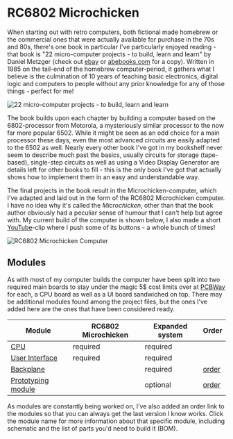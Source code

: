 # RC6802 Microchicken

When starting out with retro computers, both fictional made homebrew or the commercial ones that were actually available for purchase in the 70s and 80s, there's one book in particular I've particularly enjoyed reading - that book is "22 micro-computer projects - to build, learn and learn" by Daniel Metzger (check out [ebay](http://ebay.com) or [abebooks.com](http://abebooks.com) for a copy). Written in 1985 on the tail-end of the homebrew computer-period, it gathers what I believe is the culmination of 10 years of teaching basic electronics, digital logic and computers to people without any prior knowledge for any of those things - perfect for me!

![22 micro-computer projects - to build, learn and learn](https://github.com/tebl/RC6802-Microchicken/raw/master/gallery/2019-09-19%2011.49.57.jpg)

The book builds upon each chapter by building a computer based on the 6802-processor from Motorola, a mysteriously similar processor to the now far more popular 6502. While it might be seen as an odd choice for a main processor these days, even the most advanced circuits are easily adapted to the 6502 as well. Nearly every other book I've got in my bookshelf never seem to describe much past the basics, usually circuits for storage (tape-based), single-step circuits as well as using a Video Display Generator are details left for other books to fill - this is the only book I've got that actually shows how to implement them in an easy and understandable way.

The final projects in the book result in the Microchicken-computer, which I've adapted and laid out in the form of the RC6802 Microchicken computer. I have no idea why it's called the *Microchicken*, other than that the book author obviously had a peculiar sense of humour that I can't help but agree with. My current build of the computer is shown below, I also made a short [YouTube](https://www.youtube.com/watch?v=bi4SIbvGzfI)-clip where I push some of its buttons - a whole bunch of times!

![RC6802 Microchicken Computer](https://github.com/tebl/RC6802-Microchicken/raw/master/gallery/2019-11-25%2020.13.31.jpg)

## Modules
As with most of my computer builds the computer have been split into two required main boards to stay under the magic 5$ cost limits over at [PCBWay](https://www.pcbway.com/setinvite.aspx?inviteid=88707) for each, a CPU board as well as a UI board sandwiched on top. There may be additional modules found among the project files, but the ones I've added here are the ones that have been considered ready.

| Module             | RC6802 Microchicken        | Expanded system | Order |
| ------------------ | -------------------------- | --------------- | ----- |
| [CPU](https://github.com/tebl/RC6802-Microchicken/tree/master/RC6802%20CPU) | required | required | |
| [User Interface](https://github.com/tebl/RC6802-Microchicken/tree/master/RC6802%20UI) | required | required | |
| [Backplane](https://github.com/tebl/RC6502-Apple-1-Replica/tree/master/RC6502%20Backplane) | | required | [order](https://www.pcbway.com/project/shareproject/RC6502_Apple_1_Replica__Backplane_module_revision_A_.html?inviteid=88707) |
| [Prototyping module](https://github.com/tebl/RC6502-Apple-1-Replica/tree/master/RC6502%20Prototyping) | | optional | [order](https://www.pcbway.com/project/shareproject/RC6502_Apple_1_Replica__Module_prototyping_board_.html?inviteid=88707) |

As modules are constantly being worked on, I've also added an order link to the modules so that you can always get the last version I know works. Click the module name for more information about that specific module, including schematic and the list of parts you'd need to build it (BOM).